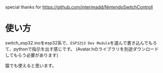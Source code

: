 special thanks for
https://github.com/interimadd/NintendoSwitchControll

# 使い方
switch_esp32.inoをesp32系で、`ESP32S3 Dev Module`を選んで書き込んでもろて、pythonで指示を出す感じです。
(Avatar.hのライブラリを別途ダウンロードしてもらう必要があります)

猿でも使えると思います。

